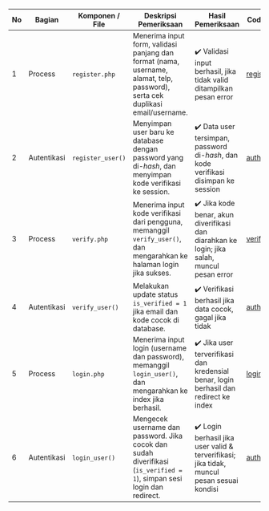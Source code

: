 | No | Bagian      | Komponen / File         | Deskripsi Pemeriksaan                                                                                                            | Hasil Pemeriksaan                                                                 | Code Program                                                                                                                                         | Screenshot Tampilan              |
|----|-------------|--------------------------|-----------------------------------------------------------------------------------------------------------------------------------|------------------------------------------------------------------------------------|------------------------------------------------------------------------------------------------------------------------------------------------------|----------------------------------|
| 1  | Process     | `register.php`           | Menerima input form, validasi panjang dan format (nama, username, alamat, telp, password), serta cek duplikasi email/username.   | ✔️ Validasi input berhasil, jika tidak valid ditampilkan pesan error               | [register.php](https://github.com/aryasltnsyh/TESTING-WEB-KELOMPOK-10/blob/WhiteBox-Testing/White%20BOX/Desk%20Checking/Proses/register.php)         | ![](Regis.png)                   |
| 2  | Autentikasi | `register_user()`        | Menyimpan user baru ke database dengan password yang di-*hash*, dan menyimpan kode verifikasi ke session.                        | ✔️ Data user tersimpan, password di-*hash*, dan kode verifikasi disimpan ke session| [auth_regis.php](https://github.com/aryasltnsyh/TESTING-WEB-KELOMPOK-10/blob/WhiteBox-Testing/White%20BOX/Desk%20Checking/Fungsi/auth_regis.php)     | ![](Fungsi/fungsi_regis.png)     |
| 3  | Process     | `verify.php`             | Menerima input kode verifikasi dari pengguna, memanggil `verify_user()`, dan mengarahkan ke halaman login jika sukses.           | ✔️ Jika kode benar, akun diverifikasi dan diarahkan ke login; jika salah, muncul pesan error | [verify.php](https://github.com/aryasltnsyh/TESTING-WEB-KELOMPOK-10/blob/WhiteBox-Testing/White%20BOX/Desk%20Checking/Proses/verify.php)            | ![](Verify.png)                  |
| 4  | Autentikasi | `verify_user()`          | Melakukan update status `is_verified = 1` jika email dan kode cocok di database.                                                 | ✔️ Verifikasi berhasil jika data cocok, gagal jika tidak                            | [auth_verify.php](https://github.com/aryasltnsyh/TESTING-WEB-KELOMPOK-10/blob/WhiteBox-Testing/White%20BOX/Desk%20Checking/Fungsi/auth_verify.php)   | –                                |
| 5  | Process     | `login.php`              | Menerima input login (username dan password), memanggil `login_user()`, dan mengarahkan ke index jika berhasil.                 | ✔️ Jika user terverifikasi dan kredensial benar, login berhasil dan redirect ke index | [login.php](https://github.com/aryasltnsyh/TESTING-WEB-KELOMPOK-10/blob/WhiteBox-Testing/White%20BOX/Desk%20Checking/Proses/login.php)              | ![](Login.png)                   |
| 6  | Autentikasi | `login_user()`           | Mengecek username dan password. Jika cocok dan sudah diverifikasi (`is_verified = 1`), simpan sesi login dan redirect.           | ✔️ Login berhasil jika user valid & terverifikasi; jika tidak, muncul pesan sesuai kondisi | [auth_login.php](https://github.com/aryasltnsyh/TESTING-WEB-KELOMPOK-10/blob/WhiteBox-Testing/White%20BOX/Desk%20Checking/Fungsi/auth_login.php)     | –                                |
